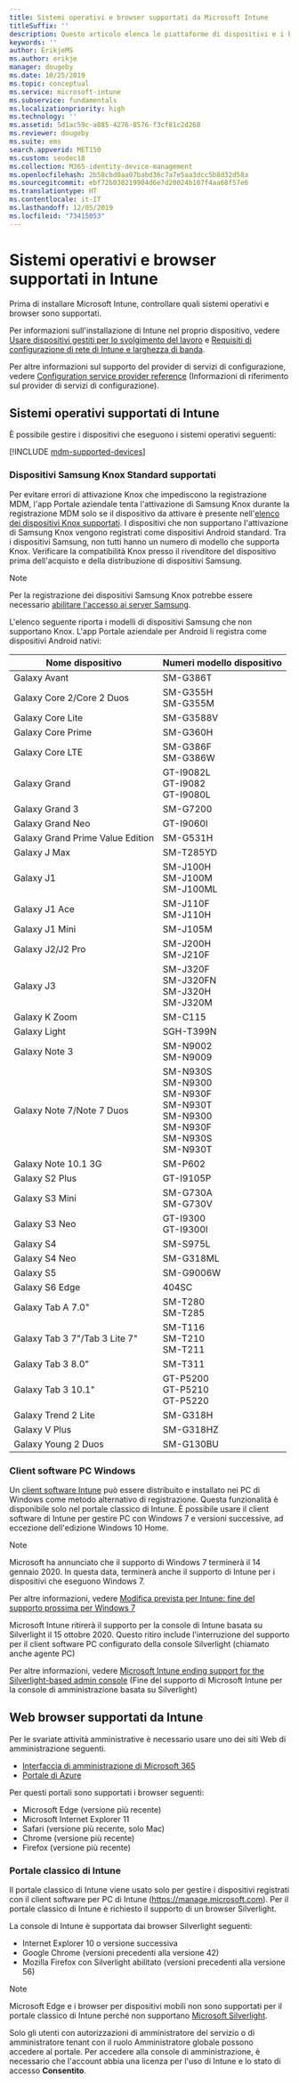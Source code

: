 ```yaml
---
title: Sistemi operativi e browser supportati da Microsoft Intune
titleSuffix: ''
description: Questo articolo elenca le piattaforme di dispositivi e i browser supportati per la gestione dei dispositivi in Intune.
keywords: ''
author: ErikjeMS
ms.author: erikje
manager: dougeby
ms.date: 10/25/2019
ms.topic: conceptual
ms.service: microsoft-intune
ms.subservice: fundamentals
ms.localizationpriority: high
ms.technology: ''
ms.assetid: 5d1ac59c-a885-4276-8576-f3cf81c2d268
ms.reviewer: dougeby
ms.suite: ems
search.appverid: MET150
ms.custom: seodec18
ms.collection: M365-identity-device-management
ms.openlocfilehash: 2b58cbd0aa07babd36c7a7e5aa3dcc5b8d32d58a
ms.sourcegitcommit: ebf72b038219904d6e7d20024b107f4aa68f57e6
ms.translationtype: HT
ms.contentlocale: it-IT
ms.lasthandoff: 12/05/2019
ms.locfileid: "73415053"
---
```

# <a name="supported-operating-systems-and-browsers-in-intune"></a>Sistemi operativi e browser supportati in Intune

Prima di installare Microsoft Intune, controllare quali sistemi operativi e browser sono supportati.

Per informazioni sull'installazione di Intune nel proprio dispositivo, vedere [Usare dispositivi gestiti per lo svolgimento del lavoro](https://docs.microsoft.com/intune-user-help/company-portal-frequently-asked-questions) e [Requisiti di configurazione di rete di Intune e larghezza di banda](network-bandwidth-use.md).

Per altre informazioni sul supporto del provider di servizi di configurazione, vedere [Configuration service provider reference](https://docs.microsoft.com/windows/client-management/mdm/configuration-service-provider-reference) (Informazioni di riferimento sul provider di servizi di configurazione).

## <a name="intune-supported-operating-systems"></a>Sistemi operativi supportati di Intune

È possibile gestire i dispositivi che eseguono i sistemi operativi seguenti:

[!INCLUDE [mdm-supported-devices](../includes/mdm-supported-devices.md)]

### <a name="supported-samsung-knox-standard-devices"></a>Dispositivi Samsung Knox Standard supportati

Per evitare errori di attivazione Knox che impediscono la registrazione MDM, l'app Portale aziendale tenta l'attivazione di Samsung Knox durante la registrazione MDM solo se il dispositivo da attivare è presente nell'[elenco dei dispositivi Knox supportati](https://www.samsungknox.com/knox-supported-devices/knox-workspace). I dispositivi che non supportano l'attivazione di Samsung Knox vengono registrati come dispositivi Android standard. Tra i dispositivi Samsung, non tutti hanno un numero di modello che supporta Knox. Verificare la compatibilità Knox presso il rivenditore del dispositivo prima dell'acquisto e della distribuzione di dispositivi Samsung.

> [!NOTE]
> Per la registrazione dei dispositivi Samsung Knox potrebbe essere necessario [abilitare l'accesso ai server Samsung](https://support.samsungknox.com/hc/articles/115013833108-Our-corporate-devices-are-behind-a-firewall-How-do-I-enable-Knox-Workspace-devices-to-contact-Samsung-servers).

L'elenco seguente riporta i modelli di dispositivi Samsung che non supportano Knox. L'app Portale aziendale per Android li registra come dispositivi Android nativi:

| **Nome dispositivo** | **Numeri modello dispositivo** |
| --- | --- |
| Galaxy Avant | SM-G386T |
| Galaxy Core 2/Core 2 Duos | SM-G355H<br>SM-G355M |
| Galaxy Core Lite | SM-G3588V |
| Galaxy Core Prime | SM-G360H |
| Galaxy Core LTE | SM-G386F<br>SM-G386W |
| Galaxy Grand | GT-I9082L<br>GT-I9082<br>GT-I9080L |
| Galaxy Grand 3 | SM-G7200 |
| Galaxy Grand Neo | GT-I9060I |
| Galaxy Grand Prime Value Edition | SM-G531H |
| Galaxy J Max | SM-T285YD |
| Galaxy J1 | SM-J100H<br>SM-J100M<br>SM-J100ML |
| Galaxy J1 Ace | SM-J110F<br>SM-J110H |
| Galaxy J1 Mini | SM-J105M |
| Galaxy J2/J2 Pro | SM-J200H<br>SM-J210F |
| Galaxy J3 | SM-J320F<br>SM-J320FN<br>SM-J320H<br>SM-J320M |
| Galaxy K Zoom | SM-C115 |
| Galaxy Light | SGH-T399N |
| Galaxy Note 3 | SM-N9002<br>SM-N9009 |
| Galaxy Note 7/Note 7 Duos | SM-N930S<br>SM-N9300<br>SM-N930F<br>SM-N930T<br>SM-N9300<br>SM-N930F<br>SM-N930S<br>SM-N930T |
| Galaxy Note 10.1 3G | SM-P602 |
| Galaxy S2 Plus | GT-I9105P |
| Galaxy S3 Mini | SM-G730A<br>SM-G730V |
| Galaxy S3 Neo | GT-I9300<br>GT-I9300I |
| Galaxy S4 | SM-S975L |
| Galaxy S4 Neo | SM-G318ML |
| Galaxy S5 | SM-G9006W |
| Galaxy S6 Edge | 404SC |
| Galaxy Tab A 7.0&quot; | SM-T280<br>SM-T285 |
| Galaxy Tab 3 7&quot;/Tab 3 Lite 7&quot; | SM-T116<br>SM-T210<br>SM-T211 |
| Galaxy Tab 3 8.0&quot; | SM-T311 |
| Galaxy Tab 3 10.1&quot; | GT-P5200<br>GT-P5210<br>GT-P5220 |
| Galaxy Trend 2 Lite | SM-G318H |
| Galaxy V Plus | SM-G318HZ |
| Galaxy Young 2 Duos | SM-G130BU |

### <a name="windows-pc-software-client"></a>Client software PC Windows

Un [client software Intune](manage-windows-pcs-with-microsoft-intune.md) può essere distribuito e installato nei PC di Windows come metodo alternativo di registrazione. Questa funzionalità è disponibile solo nel portale classico di Intune. È possibile usare il client software di Intune per gestire PC con Windows 7 e versioni successive, ad eccezione dell'edizione Windows 10 Home.

> [!Note]
> Microsoft ha annunciato che il supporto di Windows 7 terminerà il 14 gennaio 2020. In questa data, terminerà anche il supporto di Intune per i dispositivi che eseguono Windows 7.
>
> Per altre informazioni, vedere [Modifica prevista per Intune: fine del supporto prossima per Windows 7](https://docs.microsoft.com/intune/fundamentals/whats-new#intune-plan-for-change-nearing-end-of-support-for-windows-7)
>
> Microsoft Intune ritirerà il supporto per la console di Intune basata su Silverlight il 15 ottobre 2020. Questo ritiro include l'interruzione del supporto per il client software PC configurato della console Silverlight (chiamato anche agente PC)
>
> Per altre informazioni, vedere [Microsoft Intune ending support for the Silverlight-based admin console](https://techcommunity.microsoft.com/t5/Intune-Customer-Success/Take-Action-Microsoft-Intune-ending-support-for-the-Silverlight/ba-p/916249) (Fine del supporto di Microsoft Intune per la console di amministrazione basata su Silverlight)

<!--  ### Exchange ActiveSync management

You can manage [Exchange ActiveSync devices](../enrollment/device-enrollment.md#mobile-device-management-with-exchange-activesync-and-intune) from the Intune console. This option provides a limited set of management capabilities when compared to the other methods. See [Capabilities of built-in Mobile Device Management in Office 365](https://support.office.com/article/Capabilities-of-built-in-Mobile-Device-Management-for-Office-365-a1da44e5-7475-4992-be91-9ccec25905b0) for a list of supported devices.  -->

## <a name="intune-supported-web-browsers"></a>Web browser supportati da Intune

Per le svariate attività amministrative è necessario usare uno dei siti Web di amministrazione seguenti.

- [Interfaccia di amministrazione di Microsoft 365](https://go.microsoft.com/fwlink/p/?LinkId=698854)
- [Portale di Azure](https://portal.azure.com/)

Per questi portali sono supportati i browser seguenti:

- Microsoft Edge (versione più recente)
- Microsoft Internet Explorer 11
- Safari (versione più recente, solo Mac)
- Chrome (versione più recente)
- Firefox (versione più recente)

### <a name="intune-classic-portal"></a>Portale classico di Intune

Il portale classico di Intune viene usato solo per gestire i dispositivi registrati con il client software per PC di Intune (https://manage.microsoft.com). Per il portale classico di Intune è richiesto il supporto di un browser Silverlight.

La console di Intune è supportata dai browser Silverlight seguenti:

- Internet Explorer 10 o versione successiva
- Google Chrome (versioni precedenti alla versione 42)
- Mozilla Firefox con Silverlight abilitato (versioni precedenti alla versione 56)

> [!Note]
> Microsoft Edge e i browser per dispositivi mobili non sono supportati per il portale classico di Intune perché non supportano [Microsoft Silverlight](https://msdn.microsoft.com/library/cc838158(v=vs.95).aspx).

Solo gli utenti con autorizzazioni di amministratore del servizio o di amministratore tenant con il ruolo Amministratore globale possono accedere al portale. Per accedere alla console di amministrazione, è necessario che l'account abbia una licenza per l'uso di Intune e lo stato di accesso **Consentito**.
